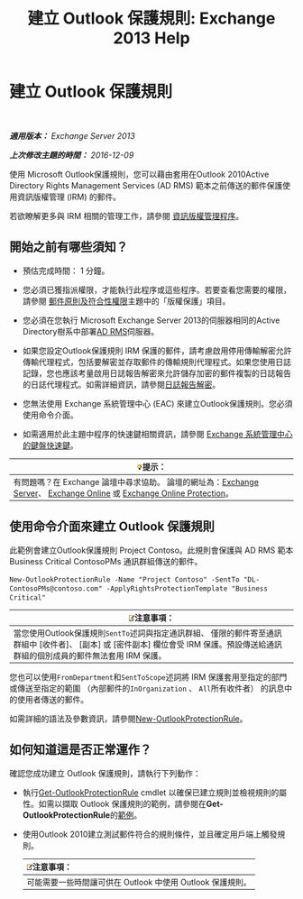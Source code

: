 ﻿---
title: '建立 Outlook 保護規則: Exchange 2013 Help'
TOCTitle: 建立 Outlook 保護規則
ms:assetid: da64750d-faaf-44de-ad8c-888eba7fbdbf
ms:mtpsurl: https://technet.microsoft.com/zh-tw/library/Dd638196(v=EXCHG.150)
ms:contentKeyID: 50474369
ms.date: 05/21/2018
mtps_version: v=EXCHG.150
ms.translationtype: MT
---

# 建立 Outlook 保護規則

 

_**適用版本：** Exchange Server 2013_

_**上次修改主題的時間：** 2016-12-09_

使用 Microsoft Outlook保護規則，您可以藉由套用在Outlook 2010Active Directory Rights Management Services (AD RMS) 範本之前傳送的郵件保護使用資訊版權管理 (IRM) 的郵件。

若欲瞭解更多與 IRM 相關的管理工作，請參閱 [資訊版權管理程序](information-rights-management-procedures-exchange-2013-help.md)。

## 開始之前有哪些須知？

  - 預估完成時間： 1 分鐘。

  - 您必須已獲指派權限，才能執行此程序或這些程序。若要查看您需要的權限，請參閱 [郵件原則及符合性權限](messaging-policy-and-compliance-permissions-exchange-2013-help.md)主題中的「版權保護」項目。

  - 您必須在您執行 Microsoft Exchange Server 2013的伺服器相同的Active Directory樹系中部署[AD RMS](https://technet.microsoft.com/en-us/library/hh831364.aspx)伺服器。

  - 如果您設定Outlook保護規則 IRM 保護的郵件，請考慮啟用停用傳輸解密允許傳輸代理程式，包括要解密並存取郵件的傳輸規則代理程式。如果您使用日誌記錄，您也應該考量啟用日誌報告解密來允許儲存加密的郵件複製的日誌報告的日誌代理程式。如需詳細資訊，請參閱[日誌報告解密](journal-report-decryption-exchange-2013-help.md)。

  - 您無法使用 Exchange 系統管理中心 (EAC) 來建立Outlook保護規則。您必須使用命令介面。

  - 如需適用於此主題中程序的快速鍵相關資訊，請參閱 [Exchange 系統管理中心的鍵盤快速鍵](keyboard-shortcuts-in-the-exchange-admin-center-exchange-online-protection-help.md)。

<table>
<thead>
<tr class="header">
<th><img src="images/Bb124558.tip(EXCHG.150).gif" title="提示" alt="提示" />提示：</th>
</tr>
</thead>
<tbody>
<tr class="odd">
<td>有問題嗎？在 Exchange 論壇中尋求協助。 論壇的網址為：<a href="https://go.microsoft.com/fwlink/p/?linkid=60612">Exchange Server</a>、 <a href="https://go.microsoft.com/fwlink/p/?linkid=267542">Exchange Online</a> 或 <a href="https://go.microsoft.com/fwlink/p/?linkid=285351">Exchange Online Protection</a>。</td>
</tr>
</tbody>
</table>


## 使用命令介面來建立 Outlook 保護規則

此範例會建立Outlook保護規則 Project Contoso。此規則會保護與 AD RMS 範本 Business Critical ContosoPMs 通訊群組傳送的郵件。

    New-OutlookProtectionRule -Name "Project Contoso" -SentTo "DL-ContosoPMs@contoso.com" -ApplyRightsProtectionTemplate "Business Critical"

<table>
<thead>
<tr class="header">
<th><img src="images/Bb124558.note(EXCHG.150).gif" title="注意事項" alt="注意事項" />注意事項：</th>
</tr>
</thead>
<tbody>
<tr class="odd">
<td>當您使用Outlook保護規則<code>SentTo</code>述詞與指定通訊群組、 僅限的郵件寄至通訊群組中 [收件者]、 [副本] 或 [密件副本] 欄位會受 IRM 保護。預設傳送給通訊群組的個別成員的郵件無法套用 IRM 保護。</td>
</tr>
</tbody>
</table>


您也可以使用`FromDepartment`和`SentToScope`述詞將 IRM 保護套用至指定的部門或傳送至指定的範圍 （內部郵件的`InOrganization` 、 `All`所有收件者） 的訊息中的使用者傳送的郵件。

如需詳細的語法及參數資訊，請參閱[New-OutlookProtectionRule](https://technet.microsoft.com/zh-tw/library/dd298182\(v=exchg.150\))。

## 如何知道這是否正常運作？

確認您成功建立 Outlook 保護規則，請執行下列動作：

  - 執行[Get-OutlookProtectionRule](https://technet.microsoft.com/zh-tw/library/dd298004\(v=exchg.150\)) cmdlet 以確保已建立規則並檢視規則的屬性。如需以擷取 Outlook 保護規則的範例，請參閱在**Get-OutlookProtectionRule**的[範例](https://technet.microsoft.com/zh-tw/dd298004\(exchg.150\)#examples)。

  - 使用Outlook 2010建立測試郵件符合的規則條件，並且確定用戶端上觸發規則。
    
    <table>
    <thead>
    <tr class="header">
    <th><img src="images/Bb124558.note(EXCHG.150).gif" title="注意事項" alt="注意事項" />注意事項：</th>
    </tr>
    </thead>
    <tbody>
    <tr class="odd">
    <td>可能需要一些時間讓可供在 Outlook 中使用 Outlook 保護規則。</td>
    </tr>
    </tbody>
    </table>

